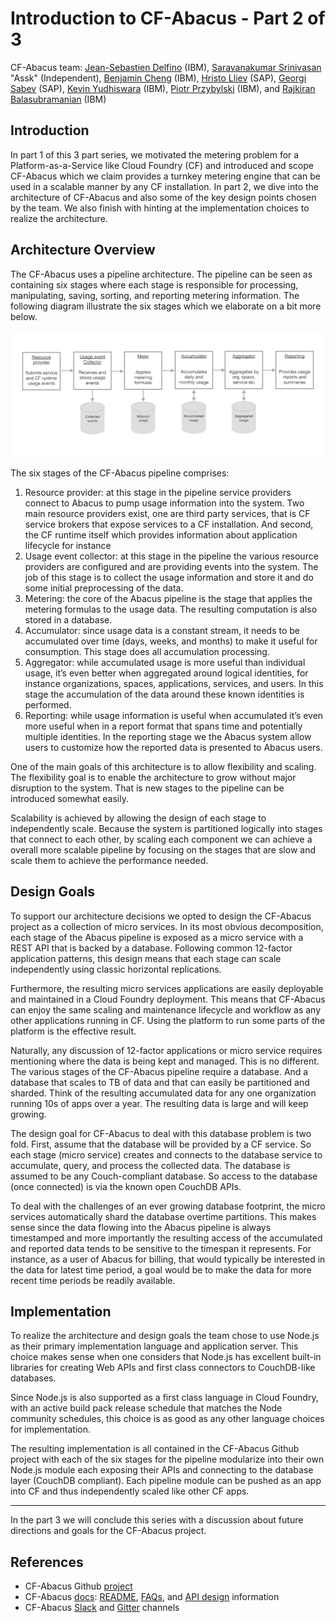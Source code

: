 # Introduction to CF-Abacus - Part 2 of 3

CF-Abacus team: [Jean-Sebastien Delfino](https://github.com/jsdelfino) (IBM), [Saravanakumar Srinivasan](https://github.com/sasrin) "Assk" (Independent), [Benjamin Cheng](https://github.com/BetaFood) (IBM), [Hristo Lliev](https://github.com/hsiliev) (SAP), [Georgi Sabev](https://github.com/georgethebeatle) (SAP), [Kevin Yudhiswara](https://github.com/KRuelY) (IBM), [Piotr Przybylski](https://github.com/piotrprzybylski) (IBM), and [Rajkiran Balasubramanian](https://github.com/rajkiranrbala) (IBM)

## Introduction

In part 1 of this 3 part series, we motivated the metering problem for a Platform-as-a-Service like Cloud Foundry (CF) and introduced and scope CF-Abacus which we claim provides a turnkey metering engine that can be used in a scalable manner by any CF installation. In part 2, we dive into the architecture of CF-Abacus and also some of the key design points chosen by the team. We also finish with hinting at the implementation choices to realize the architecture.

## Architecture Overview

The CF-Abacus uses a pipeline architecture. The pipeline can be seen as containing six stages where each stage is responsible for processing, manipulating, saving, sorting, and reporting metering information. The following diagram illustrate the six stages which we elaborate on a bit more below.

![CF-Abacus pipelining architecture diagram](pipeline-flow.png)

The six stages of the CF-Abacus pipeline comprises:

1. Resource provider: at this stage in the pipeline service providers connect to Abacus to pump usage information into the system. Two main resource providers exist, one are third party services, that is CF service brokers that expose services to a CF installation. And second, the CF runtime itself which provides information about application lifecycle for instance
2. Usage event collector: at this stage in the pipeline the various resource providers are configured and are providing events into the system. The job of this stage is to collect the usage information and store it and do some initial preprocessing of the data.
3. Metering: the core of the Abacus pipeline is the stage that applies the metering formulas to the usage data. The resulting computation is also stored in a database.
4. Accumulator: since usage data is a constant stream, it needs to be accumulated over time (days, weeks, and months) to make it useful for consumption. This stage does all accumulation processing.
5. Aggregator: while accumulated usage is more useful than individual usage, it’s even better when aggregated around logical identities, for instance organizations, spaces, applications, services, and users. In this stage the accumulation of the data around these known identities is performed.
6. Reporting: while usage information is useful when accumulated it’s even more useful when in a report format that spans time and potentially multiple identities. In the reporting stage we the Abacus system allow users to customize how the reported data is presented to Abacus users.

One of the main goals of this architecture is to allow flexibility and scaling. The flexibility goal is to enable the architecture to grow without major disruption to the system. That is new stages to the pipeline can be introduced somewhat easily. 

Scalability is achieved by allowing the design of each stage to independently scale. Because the system is partitioned logically into stages that connect to each other, by scaling each component we can achieve a overall more scalable pipeline by focusing on the stages that are slow and scale them to achieve the performance needed.

## Design Goals

To support our architecture decisions we opted to design the CF-Abacus project as a collection of micro services. In its most obvious decomposition, each stage of the Abacus pipeline is exposed as a micro service with a REST API that is backed by a database. Following common 12-factor application patterns, this design means that each stage can scale independently using classic horizontal replications.

Furthermore, the resulting micro services applications are easily deployable and maintained in a Cloud Foundry deployment. This means that CF-Abacus can enjoy the same scaling and maintenance lifecycle and workflow as any other applications running in CF. Using the platform to run some parts of the platform is the effective result.

Naturally, any discussion of 12-factor applications or micro service requires mentioning where the data is being kept and managed. This is no different. The various stages of the CF-Abacus pipeline require a database. And a database that scales to TB of data and that can easily be partitioned and sharded. Think of the resulting accumulated data for any one organization running 10s of apps over a year. The resulting data is large and will keep growing.

The design goal for CF-Abacus to deal with this database problem is two fold. First, assume that the database will be provided by a CF service. So each stage (micro service) creates and connects to the database service to accumulate, query, and process the collected data. The database is assumed to be any Couch-compliant database. So access to the database (once connected) is via the known open CouchDB APIs.

To deal with the challenges of an ever growing database footprint, the micro services automatically shard the database overtime partitions. This makes sense since the data flowing into the Abacus pipeline is always timestamped and more importantly the resulting access of the accumulated and reported data tends to be sensitive to the timespan it represents. For instance, as a user of Abacus for billing, that would typically be interested in the data for latest time period, a goal would be to make the data for more recent time periods be readily available.

## Implementation

To realize the architecture and design goals the team chose to use Node.js as their primary implementation language and application server. This choice makes sense when one considers that Node.js has excellent built-in libraries for creating Web APIs and first class connectors to CouchDB-like databases.

Since Node.js is also supported as a first class language in Cloud Foundry, with an active build pack release schedule that matches the Node community schedules, this choice is as good as any other language choices for implementation.

The resulting implementation is all contained in the CF-Abacus Github project with each of the six stages for the pipeline modularize into their own Node.js module each exposing their APIs and connecting to the database layer (CouchDB compliant). Each pipeline module can be pushed as an app into CF and thus independently scaled like other CF apps.

---

In the part 3 we will conclude this series with a discussion about future directions and goals for the CF-Abacus project.

## References

* CF-Abacus Github [project](https://github.com/cloudfoundry-incubator/cf-abacus)
* CF-Abacus [docs](https://github.com/cloudfoundry-incubator/cf-abacus/tree/master/doc): [README](https://github.com/cloudfoundry-incubator/cf-abacus/blob/master/README.md), [FAQs](https://github.com/cloudfoundry-incubator/cf-abacus/blob/master/doc/faq.md), and [API design](https://github.com/cloudfoundry-incubator/cf-abacus/blob/master/doc/api.md) information
* CF-Abacus [Slack](https://abacusdev-slack.mybluemix.net/) and [Gitter](https://gitter.im/cloudfoundry-incubator/cf-abacus?utm_source=badge) channels